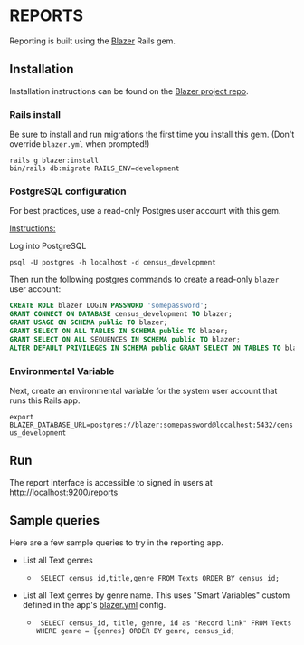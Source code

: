 # REPORTS

Reporting is built using the [Blazer](https://github.com/ankane/blazer) Rails gem.

## Installation

Installation instructions can be found on the [Blazer project repo](https://github.com/ankane/blazer#installation).

### Rails install
Be sure to install and run migrations the first time you install this gem. (Don't override `blazer.yml` when prompted!)

```
rails g blazer:install
bin/rails db:migrate RAILS_ENV=development
```

### PostgreSQL configuration

For best practices, use a read-only Postgres user account with this gem.

[Instructions:](https://github.com/ankane/blazer#postgresql)

Log into PostgreSQL

`psql -U postgres -h localhost -d census_development`

Then run the following postgres commands to create a read-only `blazer` user account:


```sql
CREATE ROLE blazer LOGIN PASSWORD 'somepassword';
GRANT CONNECT ON DATABASE census_development TO blazer;
GRANT USAGE ON SCHEMA public TO blazer;
GRANT SELECT ON ALL TABLES IN SCHEMA public TO blazer;
GRANT SELECT ON ALL SEQUENCES IN SCHEMA public TO blazer;
ALTER DEFAULT PRIVILEGES IN SCHEMA public GRANT SELECT ON TABLES TO blazer;
```

### Environmental Variable
Next, create an environmental variable for the system user account that runs this Rails app.

```export BLAZER_DATABASE_URL=postgres://blazer:somepassword@localhost:5432/census_development```


## Run

The report interface is accessible to signed in users at [http://localhost:9200/reports](http://localhost:9200/reports)

## Sample queries

Here are a few sample queries to try in the reporting app.

* List all Text genres
  -      SELECT census_id,title,genre FROM Texts ORDER BY census_id;

* List all Text genres by genre name. This uses "Smart Variables" custom defined in the app's [blazer.yml](config/blazer.yml) config.
  -      SELECT census_id, title, genre, id as "Record link" FROM Texts WHERE genre = {genres} ORDER BY genre, census_id;
